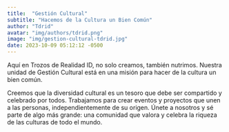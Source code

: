 ```yaml
---
title:  "Gestión Cultural"
subtitle: "Hacemos de la Cultura un Bien Común"
author: "Tdrid"
avatar: "img/authors/tdrid.png"
image: "img/gestion-cultural-tdrid.jpg"
date: 2023-10-09 05:12:12 -0500
---
```

<!-- Imagen: Incluye una imagen que refleje la diversidad cultural y el sentido de comunidad. -->

Aquí en Trozos de Realidad ID, no solo creamos, también nutrimos. Nuestra unidad de Gestión Cultural está en una misión para hacer de la cultura un bien común.

Creemos que la diversidad cultural es un tesoro que debe ser compartido y celebrado por todos. Trabajamos para crear eventos y proyectos que unen a las personas, independientemente de su origen. Únete a nosotros y sé parte de algo más grande: una comunidad que valora y celebra la riqueza de las culturas de todo el mundo.
